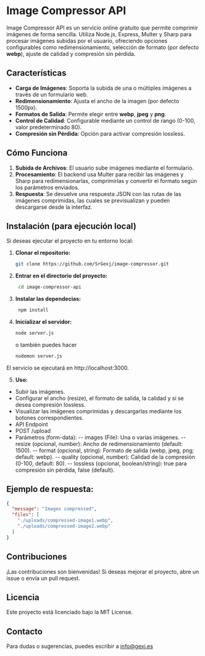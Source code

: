 # Image Compressor API

Image Compressor API es un servicio online gratuito que permite comprimir imágenes de forma sencilla. Utiliza Node.js, Express, Multer y Sharp para procesar imágenes subidas por el usuario, ofreciendo opciones configurables como redimensionamiento, selección de formato (por defecto **webp**), ajuste de calidad y compresión sin pérdida.

## Características

- **Carga de Imágenes**: Soporta la subida de una o múltiples imágenes a través de un formulario web.
- **Redimensionamiento**: Ajusta el ancho de la imagen (por defecto 1500px).
- **Formatos de Salida**: Permite elegir entre **webp**, **jpeg** y **png**.
- **Control de Calidad**: Configurable mediante un control de rango (0-100, valor predeterminado 80).
- **Compresión sin Pérdida**: Opción para activar compresión lossless.

## Cómo Funciona

1. **Subida de Archivos**: El usuario sube imágenes mediante el formulario.
2. **Procesamiento**: El backend usa Multer para recibir las imágenes y Sharp para redimensionarlas, comprimirlas y convertir el formato según los parámetros enviados.
3. **Respuesta**: Se devuelve una respuesta JSON con las rutas de las imágenes comprimidas, las cuales se previsualizan y pueden descargarse desde la interfaz.

## Instalación (para ejecución local)

Si deseas ejecutar el proyecto en tu entorno local:

1. **Clonar el repositorio:**
   ```bash
   git clone https://github.com/SrGexj/image-compressor.git

2. **Entrar en el directorio del  proyecto:**
   ```bash
    cd image-compressor-api

3. **Instalar las dependecias:**
   ```bash
    npm install 

4. **Inicializar el servidor:**
    ```bash
    node server.js  
    ```
    o también puedes hacer 

      ```bash
      nodemon server.js  

El servicio se ejecutará en http://localhost:3000.

5. **Uso:**

 - Subir las imágenes.
 - Configurar el ancho (resize), el formato de salida, la calidad y si se desea compresión lossless.
 - Visualizar las imágenes comprimidas y descargarlas mediante los botones correspondientes.
 - API Endpoint
 - POST /upload
 - Parámetros (form-data):
  -- images (File): Una o varias imágenes.
  -- resize (opcional, number): Ancho de redimensionamiento (default: 1500).
  -- format (opcional, string): Formato de salida (webp, jpeg, png; default: webp).
  -- quality (opcional, number): Calidad de la compresión (0-100, default: 80).
  -- lossless (opcional, boolean/string): true para compresión sin pérdida, false (default).

## Ejemplo de respuesta:

  ```json 
  {
    "message": "Images compressed",
    "files": [
      "./uploads/compressed-image1.webp",
      "./uploads/compressed-image2.webp"
    ]
  }
```
## Contribuciones
¡Las contribuciones son bienvenidas! Si deseas mejorar el proyecto, abre un issue o envía un pull request.

## Licencia
Este proyecto está licenciado bajo la MIT License.

## Contacto
Para dudas o sugerencias, puedes escribir a info@gexj.es